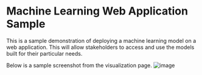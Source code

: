 
# Machine Learning Web Application Sample

This is a sample demonstration of deploying a machine learning model on a web application.  This will allow stakeholders to access and use the models built for their particular needs.

Below is a sample screenshot from the visualization page.
![image](https://user-images.githubusercontent.com/111393900/187839542-49a05d18-0196-4a78-bb79-21f0581800f7.png)

